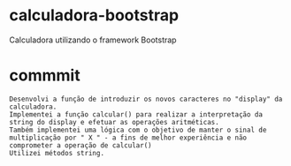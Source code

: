 # calculadora-bootstrap
Calculadora utilizando o framework Bootstrap  

# commmit  
    Desenvolvi a função de introduzir os novos caracteres no "display" da calculadora.
    Implementei a função calcular() para realizar a interpretação da string do display e efetuar as operações aritméticas.
    Também implementei uma lógica com o objetivo de manter o sinal de multiplicação por " X " - a fins de melhor experiência e não comprometer a operação de calcular()
    Utilizei métodos string.





